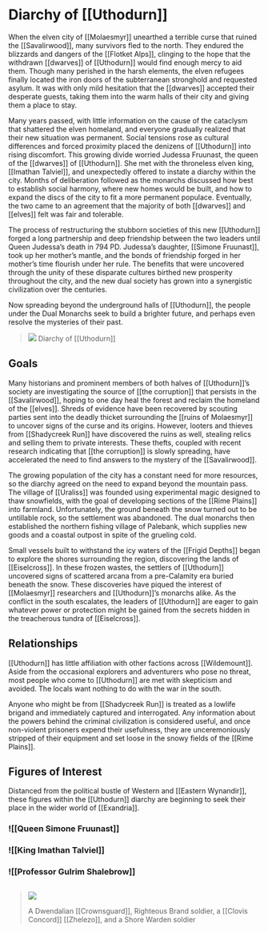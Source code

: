 # Diarchy of [[Uthodurn]]

When the elven city of [[Molaesmyr]] unearthed a terrible curse that ruined the [[Savalirwood]], many survivors fled to the north. They endured the blizzards and dangers of the [[Flotket Alps]], clinging to the hope that the withdrawn [[dwarves]] of [[Uthodurn]] would find enough mercy to aid them. Though many perished in the harsh elements, the elven refugees finally located the iron doors of the subterranean stronghold and requested asylum. It was with only mild hesitation that the [[dwarves]] accepted their desperate guests, taking them into the warm halls of their city and giving them a place to stay.

Many years passed, with little information on the cause of the cataclysm that shattered the elven homeland, and everyone gradually realized that their new situation was permanent. Social tensions rose as cultural differences and forced proximity placed the denizens of [[Uthodurn]] into rising discomfort. This growing divide worried Judessa Fruunast, the queen of the [[dwarves]] of [[Uthodurn]]. She met with the throneless elven king, [[Imathan Talviel]], and unexpectedly offered to instate a diarchy within the city. Months of deliberation followed as the monarchs discussed how best to establish social harmony, where new homes would be built, and how to expand the discs of the city to fit a more permanent populace. Eventually, the two came to an agreement that the majority of both [[dwarves]] and [[elves]] felt was fair and tolerable.

The process of restructuring the stubborn societies of this new [[Uthodurn]] forged a long partnership and deep friendship between the two leaders until Queen Judessa’s death in 794 PD. Judessa’s daughter, [[Simone Fruunast]], took up her mother’s mantle, and the bonds of friendship forged in her mother’s time flourish under her rule. The benefits that were uncovered through the unity of these disparate cultures birthed new prosperity throughout the city, and the new dual society has grown into a synergistic civilization over the centuries.

Now spreading beyond the underground halls of [[Uthodurn]], the people under the Dual Monarchs seek to build a brighter future, and perhaps even resolve the mysteries of their past.

> ![](https://media.dndbeyond.com/compendium-images/egtw/yDOyqyOocErRgYJK/02-11.png)
> Diarchy of [[Uthodurn]]

## Goals

Many historians and prominent members of both halves of [[Uthodurn]]’s society are investigating the source of [[the corruption]] that persists in the [[Savalirwood]], hoping to one day heal the forest and reclaim the homeland of the [[elves]]. Shreds of evidence have been recovered by scouting parties sent into the deadly thicket surrounding the [[ruins of Molaesmyr]] to uncover signs of the curse and its origins. However, looters and thieves from [[Shadycreek Run]] have discovered the ruins as well, stealing relics and selling them to private interests. These thefts, coupled with recent research indicating that [[the corruption]] is slowly spreading, have accelerated the need to find answers to the mystery of the [[Savalirwood]].

The growing population of the city has a constant need for more resources, so the diarchy agreed on the need to expand beyond the mountain pass. The village of [[Uraliss]] was founded using experimental magic designed to thaw snowfields, with the goal of developing sections of the [[Rime Plains]] into farmland. Unfortunately, the ground beneath the snow turned out to be untillable rock, so the settlement was abandoned. The dual monarchs then established the northern fishing village of Palebank, which supplies new goods and a coastal outpost in spite of the grueling cold.

Small vessels built to withstand the icy waters of the [[Frigid Depths]] began to explore the shores surrounding the region, discovering the lands of [[Eiselcross]]. In these frozen wastes, the settlers of [[Uthodurn]] uncovered signs of scattered arcana from a pre-Calamity era buried beneath the snow. These discoveries have piqued the interest of [[Molaesmyr]] researchers and [[Uthodurn]]’s monarchs alike. As the conflict in the south escalates, the leaders of [[Uthodurn]] are eager to gain whatever power or protection might be gained from the secrets hidden in the treacherous tundra of [[Eiselcross]].

## Relationships

[[Uthodurn]] has little affiliation with other factions across [[Wildemount]]. Aside from the occasional explorers and adventurers who pose no threat, most people who come to [[Uthodurn]] are met with skepticism and avoided. The locals want nothing to do with the war in the south.

Anyone who might be from [[Shadycreek Run]] is treated as a lowlife brigand and immediately captured and interrogated. Any information about the powers behind the criminal civilization is considered useful, and once non-violent prisoners expend their usefulness, they are unceremoniously stripped of their equipment and set loose in the snowy fields of the [[Rime Plains]].

## Figures of Interest

Distanced from the political bustle of Western and [[Eastern Wynandir]], these figures within the [[Uthodurn]] diarchy are beginning to seek their place in the wider world of [[Exandria]].

### ![[Queen Simone Fruunast]]

### ![[King Imathan Talviel]]

### ![[Professor Gulrim Shalebrow]]

## 
> ![](https://media.dndbeyond.com/compendium-images/egtw/yDOyqyOocErRgYJK/02-07.png)
>
>  A Dwendalian [[Crownsguard]], Righteous Brand soldier, a [[Clovis Concord]] [[Zhelezo]], and a Shore Warden soldier